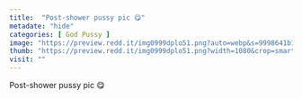 ```yaml
---
title:  "Post-shower pussy pic 😋"
metadate: "hide"
categories: [ God Pussy ]
image: "https://preview.redd.it/img0999dplo51.png?auto=webp&s=9998641b12a004824ea214bfb1437e7cae77abd4"
thumb: "https://preview.redd.it/img0999dplo51.png?width=1080&crop=smart&auto=webp&s=8af23cabf4b7aa988d75a06275ac1ae4dcd4c978"
visit: ""
---
```

Post-shower pussy pic 😋
